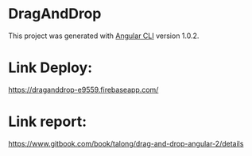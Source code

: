 # DragAndDrop

This project was generated with [Angular CLI](https://github.com/angular/angular-cli) version 1.0.2.

# Link Deploy: 
https://draganddrop-e9559.firebaseapp.com/
# Link report:
https://www.gitbook.com/book/talong/drag-and-drop-angular-2/details
